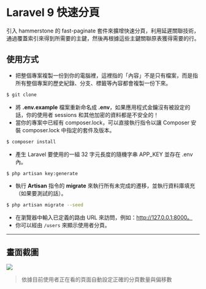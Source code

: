 # Laravel 9 快速分頁

引入 hammerstone 的 fast-paginate 套件來擴增快速分頁，利用延遲關聯技術，通過覆蓋索引來得到所需要的主鍵，然後再根據這些主鍵關聯原表獲得需要的行。

## 使用方式
- 把整個專案複製一份到你的電腦裡，這裡指的「內容」不是只有檔案，而是指所有整個專案的歷史紀錄、分支、標籤等內容都會複製一份下來。
```sh
$ git clone
```
- 將 __.env.example__ 檔案重新命名成 __.env__，如果應用程式金鑰沒有被設定的話，你的使用者 sessions 和其他加密的資料都是不安全的！
- 當你的專案中已經有 composer.lock，可以直接執行指令以讓 Composer 安裝 composer.lock 中指定的套件及版本。
```sh
$ composer install
```
- 產生 Laravel 要使用的一組 32 字元長度的隨機字串 APP_KEY 並存在 .env 內。
```sh
$ php artisan key:generate
```
- 執行 __Artisan__ 指令的 __migrate__ 來執行所有未完成的遷移，並執行資料庫填充（如果要測試的話）。
```sh
$ php artisan migrate --seed
```
- 在瀏覽器中輸入已定義的路由 URL 來訪問，例如：http://127.0.0.1:8000。
- 你可以經由 `/users` 來顯示使用者分頁。

----

## 畫面截圖
![](https://i.imgur.com/jLFCJeo.png)
> 依據目前使用者正在看的頁面自動設定正確的分頁數量與偏移數